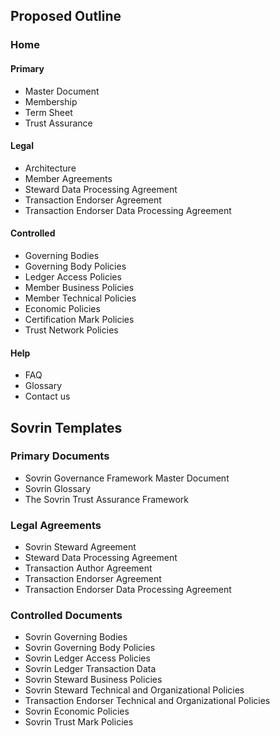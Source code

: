 ## Proposed Outline

### Home
#### Primary
* Master Document
* Membership
* Term Sheet
* Trust Assurance
#### Legal
* Architecture
* Member Agreements
* Steward Data Processing Agreement
* Transaction Endorser Agreement
* Transaction Endorser Data Processing Agreement
#### Controlled
* Governing Bodies
* Governing Body Policies
* Ledger Access Policies
* Member Business Policies
* Member Technical Policies
* Economic Policies
* Certification Mark Policies
* Trust Network Policies
#### Help
* FAQ
* Glossary
* Contact us

## Sovrin Templates

### Primary Documents

* Sovrin Governance Framework Master Document
* Sovrin Glossary
* The Sovrin Trust Assurance Framework

### Legal Agreements
* Sovrin Steward Agreement
* Steward Data Processing Agreement
* Transaction Author Agreement
* Transaction Endorser Agreement
* Transaction Endorser Data Processing Agreement

### Controlled Documents
* Sovrin Governing Bodies
* Sovrin Governing Body Policies
* Sovrin Ledger Access Policies
* Sovrin Ledger Transaction Data
* Sovrin Steward Business Policies
* Sovrin Steward Technical and Organizational Policies
* Transaction Endorser Technical and Organizational Policies
* Sovrin Economic Policies
* Sovrin Trust Mark Policies
